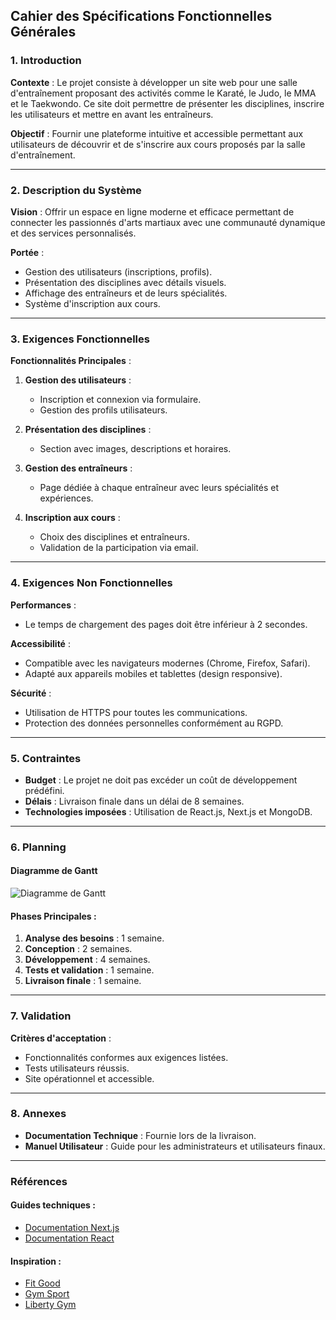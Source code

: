 ## Cahier des Spécifications Fonctionnelles Générales

### 1. Introduction
**Contexte** : Le projet consiste à développer un site web pour une salle d'entraînement proposant des activités comme le Karaté, le Judo, le MMA et le Taekwondo. Ce site doit permettre de présenter les disciplines, inscrire les utilisateurs et mettre en avant les entraîneurs.

**Objectif** : Fournir une plateforme intuitive et accessible permettant aux utilisateurs de découvrir et de s'inscrire aux cours proposés par la salle d'entraînement.

---

### 2. Description du Système
**Vision** : Offrir un espace en ligne moderne et efficace permettant de connecter les passionnés d'arts martiaux avec une communauté dynamique et des services personnalisés.

**Portée** :
- Gestion des utilisateurs (inscriptions, profils).
- Présentation des disciplines avec détails visuels.
- Affichage des entraîneurs et de leurs spécialités.
- Système d'inscription aux cours.

---

### 3. Exigences Fonctionnelles
**Fonctionnalités Principales** :
1. **Gestion des utilisateurs** :
   - Inscription et connexion via formulaire.
   - Gestion des profils utilisateurs.

2. **Présentation des disciplines** :
   - Section avec images, descriptions et horaires.

3. **Gestion des entraîneurs** :
   - Page dédiée à chaque entraîneur avec leurs spécialités et expériences.

4. **Inscription aux cours** :
   - Choix des disciplines et entraîneurs.
   - Validation de la participation via email.

---

### 4. Exigences Non Fonctionnelles
**Performances** :
- Le temps de chargement des pages doit être inférieur à 2 secondes.

**Accessibilité** :
- Compatible avec les navigateurs modernes (Chrome, Firefox, Safari).
- Adapté aux appareils mobiles et tablettes (design responsive).

**Sécurité** :
- Utilisation de HTTPS pour toutes les communications.
- Protection des données personnelles conformément au RGPD.

---

### 5. Contraintes
- **Budget** : Le projet ne doit pas excéder un coût de développement prédéfini.
- **Délais** : Livraison finale dans un délai de 8 semaines.
- **Technologies imposées** : Utilisation de React.js, Next.js et MongoDB.

---

### 6. Planning

#### Diagramme de Gantt
![Diagramme de Gantt](sandbox:/mnt/data/project_gantt_chart.png)

#### Phases Principales :
1. **Analyse des besoins** : 1 semaine.
2. **Conception** : 2 semaines.
3. **Développement** : 4 semaines.
4. **Tests et validation** : 1 semaine.
5. **Livraison finale** : 1 semaine.

---

### 7. Validation
**Critères d'acceptation** :
- Fonctionnalités conformes aux exigences listées.
- Tests utilisateurs réussis.
- Site opérationnel et accessible.

---

### 8. Annexes
- **Documentation Technique** : Fournie lors de la livraison.
- **Manuel Utilisateur** : Guide pour les administrateurs et utilisateurs finaux.

---

### Références

#### Guides techniques :
- [Documentation Next.js](https://nextjs.org/docs)
- [Documentation React](https://reactjs.org/docs)

#### Inspiration :
- [Fit Good](https://fit-good.fr/)
- [Gym Sport](https://www.gymsportsloisirs.fr/)
- [Liberty Gym](https://libertygym.fr/)
